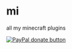 # mi
all my minecraft plugins


<span class="badge-paypal"><a href="https://www.paypal.com/cgi-bin/webscr?cmd=_s-xclick&hosted_button_id=TDZEXKY39EMXJ" title="Donate to this project using Paypal"><img src="https://img.shields.io/badge/paypal-donate-yellow.svg" alt="PayPal donate button" /></a></span>


